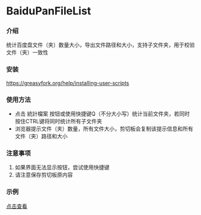 # BaiduPanFileList
### 介绍
统计百度盘文件（夹）数量大小，导出文件路径和大小，支持子文件夹，用于校验文件（夹）一致性

### 安装
https://greasyfork.org/help/installing-user-scripts

### 使用方法
* 点击 統計檔案 按钮或使用快捷键Q（不分大小写）统计当前文件夹，若同时按住CTRL键将同时统计所有子文件夹
* 浏览器提示文件（夹）数量，所有文件大小，剪切板会复制该提示信息和所有文件（夹）路径和大小

### 注意事项
1. 如果界面无法显示按钮，尝试使用快捷键
2. 请注意保存剪切板原内容

### 示例
[点击查看](https://raw.githubusercontent.com/icgeass/BaiduPanFileList/master/resource/demo.txt)
